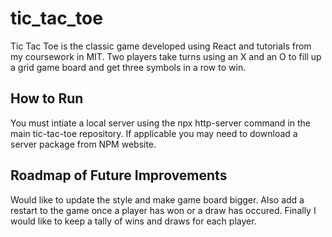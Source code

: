 # tic_tac_toe
Tic Tac Toe is the classic game developed using React and tutorials from my coursework in MIT. Two players take turns using an X and an O to fill up a grid game board and get three symbols in a row to win.
## How to Run
You must intiate a local server using the npx http-server command in the main tic-tac-toe repository. If applicable you may need to download a server package from NPM website. 
## Roadmap of Future Improvements
Would like to update the style and make game board bigger. Also add a restart to the game once a player has won or a draw has occured. Finally I would like to keep a tally of wins and draws for each player.
